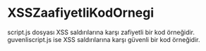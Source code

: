 # XSSZaafiyetliKodOrnegi

script.js dosyası XSS saldırılarına karşı zafiyetli bir kod örneğidir.
guvenliscript.js ise XSS saldırılarına karşı güvenli bir kod örneğidir.

